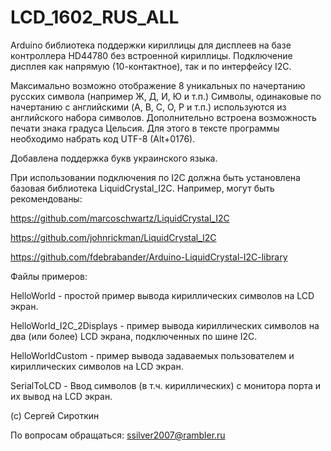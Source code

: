# LCD_1602_RUS_ALL
Arduino библиотека поддержки кириллицы для дисплеев на базе контроллера HD44780 без встроенной кириллицы. Подключение дисплея как напрямую (10-контактное), так и по интерфейсу I2C.

Максимально возможно отображение 8 уникальных по начертанию русских символа (например Ж, Д, И, Ю и т.п.) Символы, одинаковые по начертанию с английскими (A, B, C, O, P и т.п.) используются из английского набора символов. Дополнительно встроена возможность печати знака градуса Цельсия. Для этого в тексте программы необходимо набрать код UTF-8 (Alt+0176).

Добавлена поддержка букв украинского языка.

При использовании подключения по I2C должна быть установлена базовая библиотека LiquidCrystal_I2C. Например, могут быть рекомендованы: 

https://github.com/marcoschwartz/LiquidCrystal_I2C

https://github.com/johnrickman/LiquidCrystal_I2C

https://github.com/fdebrabander/Arduino-LiquidCrystal-I2C-library


Файлы примеров:

HelloWorld - простой пример вывода кириллических символов на LCD экран.

HelloWorld_I2C_2Displays - пример вывода кириллических символов на два (или более) LCD экрана, подключенных по шине I2C.

HelloWorldCustom - пример вывода задаваемых пользователем и кириллических символов на LCD экран.

SerialToLCD - Ввод символов (в т.ч. кириллических) с монитора порта и их вывод на LCD экран.

(c) Сергей Сироткин

По вопросам обращаться: ssilver2007@rambler.ru
